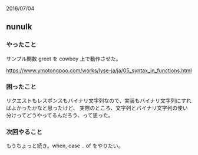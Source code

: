 2016/07/04

## nunulk

### やったこと

サンプル関数 greet を cowboy 上で動作させた。

https://www.ymotongpoo.com/works/lyse-ja/ja/05_syntax_in_functions.html

### 困ったこと

リクエストもレスポンスもバイナリ文字列なので、実装もバイナリ文字列にすればよかったかなと思ったけど、
実際のところ、文字列とバイナリ文字列の使い分けってどうやってるんだろう、って思った。

### 次回やること

もうちょっと続き。when, case .. of をやりたい。

